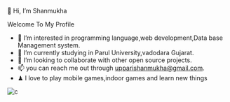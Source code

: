 👋 Hi, I’m Shanmukha
 
 
 Welcome To My Profile 
- 👀 I’m interested in programming language,web development,Data base Management system.
- 🌱 I’m currently studying in Parul University,vadodara Gujarat.
- 💞️ I’m looking to collaborate with other open source projects.
- 📫 you can reach me out through upparishanmukha@gmail.com.
- ♟ I love to play mobile games,indoor games and learn new things 





<!---
shanmukha434/shanmukha434 is a ✨ special ✨ repository because its `README.md` (this file) appears on your GitHub profile.
You can click the Preview link to take a look at your changes.
--->


![c](https://user-images.githubusercontent.com/56185253/144362846-5be31365-fa07-4c78-a8df-2eb9a4ce4a40.jpg)
